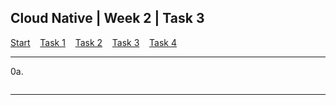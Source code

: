 ## Cloud Native | Week 2 | Task 3

[Start](https://github.com/AFC-AI2C-Cohort-04/coleman-code/edit/main/cloud_native/week_2/start.md)    [Task 1](https://github.com/AFC-AI2C-Cohort-04/coleman-code/blob/main/cloud_native/week_2/task_1.md)    [Task 2](https://github.com/AFC-AI2C-Cohort-04/coleman-code/blob/main/cloud_native/week_2/task_2.md)    [Task 3](https://github.com/AFC-AI2C-Cohort-04/coleman-code/blob/main/cloud_native/week_2/task_3.md)    [Task 4](https://github.com/AFC-AI2C-Cohort-04/coleman-code/blob/main/cloud_native/week_2/task_4.md)

---

0a.   
```

```

---


